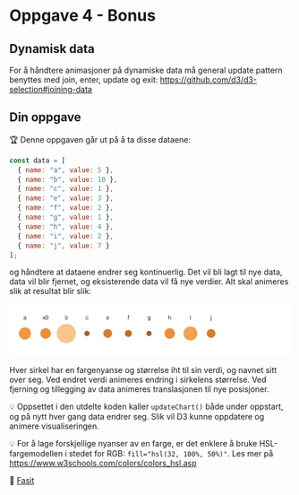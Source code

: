 # Oppgave 4 - Bonus

## Dynamisk data

For å håndtere animasjoner på dynamiske data må general update pattern benyttes med join, enter, update og exit: https://github.com/d3/d3-selection#joining-data

## Din oppgave

:trophy: Denne oppgaven går ut på å ta disse dataene:

```javascript
const data = [
  { name: "a", value: 5 },
  { name: "b", value: 10 },
  { name: "c", value: 1 },
  { name: "e", value: 3 },
  { name: "f", value: 2 },
  { name: "g", value: 1 },
  { name: "h", value: 4 },
  { name: "i", value: 2 },
  { name: "j", value: 7 }
];
```

og håndtere at dataene endrer seg kontinuerlig. Det vil bli lagt til nye data, data vil blir fjernet, og eksisterende data vil få nye verdier. Alt skal animeres slik at resultat blir slik:

![Resultat dynamic data](../../img/4-dynamic-data.gif)

Hver sirkel har en fargenyanse og størrelse iht til sin verdi, og navnet sitt over seg. Ved endret verdi animeres endring i sirkelens størrelse. Ved fjerning og tillegging av data animeres translasjonen til nye posisjoner.

:bulb: Oppsettet i den utdelte koden kaller `updateChart()` både under oppstart, og på nytt hver gang data endrer seg. Slik vil D3 kunne oppdatere og animere visualiseringen.

:bulb: For å lage forskjellige nyanser av en farge, er det enklere å bruke HSL-fargemodellen i stedet for RGB: `fill="hsl(32, 100%, 50%)"`. Les mer på https://www.w3schools.com/colors/colors_hsl.asp

:school_satchel: [Fasit](https://github.com/bekk/intro-til-d3/blob/master/oppgaver/4-dynamic-data/src/fasit.js)
